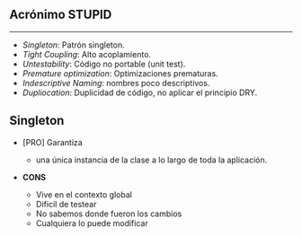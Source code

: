 ## Acrónimo STUPID
-----------------------
- *Singleton*: Patrón singleton.
- *Tight Coupling*: Alto acoplamiento.
- *Untestability*: Código no portable (unit test).
- *Premature optimization*: Optimizaciones prematuras.
- *Indescriptive Naming*: nombres poco descriptivos.
- *Dupliocation*: Duplicidad de código, no aplicar el principio DRY.

## Singleton

* [PRO] Garantiza
  * una única instancia de la clase a lo largo de toda la aplicación.

* **CONS**
  * Vive en el contexto global
  * Dificil de testear
  * No sabemos donde fueron los cambios
  * Cualquiera lo puede modificar

